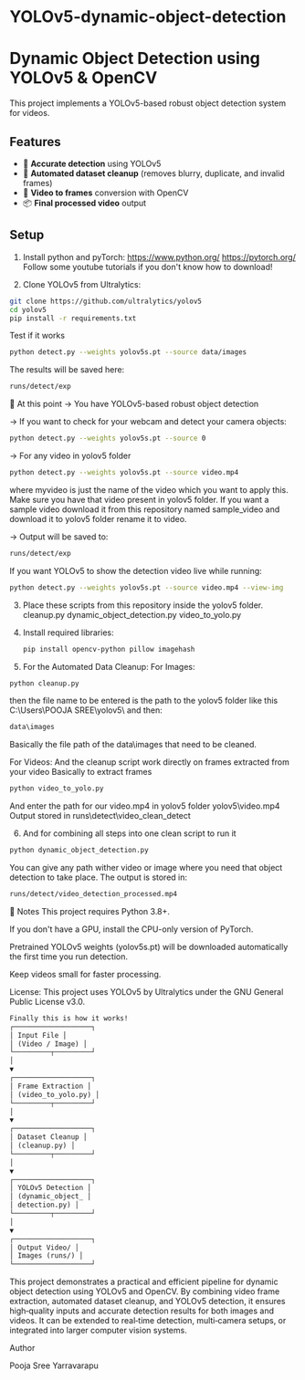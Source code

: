 ﻿# YOLOv5-dynamic-object-detection

# Dynamic Object Detection using YOLOv5 & OpenCV

This project implements a YOLOv5-based robust object detection system for videos.

## Features
- 🎯 **Accurate detection** using YOLOv5
- 🧹 **Automated dataset cleanup** (removes blurry, duplicate, and invalid frames)
- 🎥 **Video to frames** conversion with OpenCV
- 📦 **Final processed video** output

## Setup
1. Install python and pyTorch:
https://www.python.org/
https://pytorch.org/
Follow some youtube tutorials if you don't know how to download!


2. Clone YOLOv5 from Ultralytics:
```bash
git clone https://github.com/ultralytics/yolov5
cd yolov5
pip install -r requirements.txt
```
Test if it works
```bash
python detect.py --weights yolov5s.pt --source data/images
```
The results will be saved here:
```bash
runs/detect/exp
```
📌 At this point → You have YOLOv5-based robust object detection

-> If you want to check for your webcam and detect your camera objects:
  ```bash
  python detect.py --weights yolov5s.pt --source 0
  ```
-> For any video in yolov5 folder
  ```bash
  python detect.py --weights yolov5s.pt --source video.mp4
  ```
where myvideo is just the name of the video which you want to apply this. Make sure you have that video present in yolov5 folder.
If you want a sample video download it from this repository named sample_video and download it to yolov5 folder rename it to video.

-> Output will be saved to:
```bash
runs/detect/exp
```

If you want YOLOv5 to show the detection video live while running:
```bash
python detect.py --weights yolov5s.pt --source video.mp4 --view-img
```


3. Place these scripts from this repository inside the yolov5 folder.
     cleanup.py
     dynamic_object_detection.py
     video_to_yolo.py


4. Install required libraries:
   ```bash  
   pip install opencv-python pillow imagehash
   ```

5. For the Automated Data Cleanup:
  For Images:
  ```bash
  python cleanup.py
  ```
  then the file name to be entered is the path to the yolov5 folder like this C:\Users\POOJA SREE\yolov5\ and then:
  ```bash
  data\images
  ```
  Basically the file path of the data\images that need to be cleaned.

  For Videos:
  And the cleanup script work directly on frames extracted from your video
  Basically to extract frames
  ```bash
  python video_to_yolo.py
  ```
  And enter the path for our video.mp4 in yolov5 folder yolov5\video.mp4
  Output stored in runs\detect\video_clean_detect


6. And for combining all steps into one clean script to run it
  ```bash
  python dynamic_object_detection.py
  ```
  You can give any path wither video or image where you need that object detection to take place.
  The output is stored in:
  ```bash
  runs/detect/video_detection_processed.mp4
  ```


📌 Notes
This project requires Python 3.8+.

If you don't have a GPU, install the CPU-only version of PyTorch.

Pretrained YOLOv5 weights (yolov5s.pt) will be downloaded automatically the first time you run detection.

Keep videos small for faster processing.


License:
This project uses YOLOv5 by Ultralytics under the GNU General Public License v3.0.

```markdown
Finally this is how it works!
┌───────────────────┐
│ Input File │
│ (Video / Image) │
└─────────┬─────────┘
│
▼
┌───────────────────┐
│ Frame Extraction │
│ (video_to_yolo.py) │
└─────────┬─────────┘
│
▼
┌───────────────────┐
│ Dataset Cleanup │
│ (cleanup.py) │
└─────────┬─────────┘
│
▼
┌───────────────────┐
│ YOLOv5 Detection │
│ (dynamic_object_ │
│ detection.py) │
└─────────┬─────────┘
│
▼
┌───────────────────┐
│ Output Video/ │
│ Images (runs/) │
└───────────────────┘

```

This project demonstrates a practical and efficient pipeline for dynamic object detection using YOLOv5 and OpenCV.
By combining video frame extraction, automated dataset cleanup, and YOLOv5 detection, it ensures high‑quality inputs and accurate detection results for both images and videos.
It can be extended to real‑time detection, multi‑camera setups, or integrated into larger computer vision systems.


Author

Pooja Sree Yarravarapu



